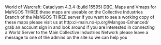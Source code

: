 World of Warcraft: Cataclysm 4.3.4 (build 15595) DBC, Maps and Vmaps for MaNGOS THREE 
these maps are useable on the Collective Industries Branch of the MaNGOS THREE server
if you want to see a working copy of these maps please visit us at http:ci-main.no-ip.org/Mangos-Enhanced/
grab an account sign in and look around
if you are interested in connecting a World Server to the Main Collective Industries Network please leave a message to one of the admins on the site so we can help you
